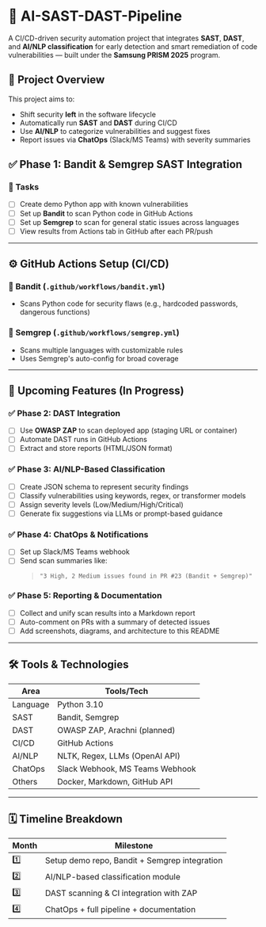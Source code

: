 # 🔐 AI-SAST-DAST-Pipeline

A CI/CD-driven security automation project that integrates **SAST**, **DAST**, and **AI/NLP classification** for early detection and smart remediation of code vulnerabilities — built under the **Samsung PRISM 2025** program.



## 🚀 Project Overview

This project aims to:
- Shift security **left** in the software lifecycle
- Automatically run **SAST** and **DAST** during CI/CD
- Use **AI/NLP** to categorize vulnerabilities and suggest fixes
- Report issues via **ChatOps** (Slack/MS Teams) with severity summaries


## ✅ Phase 1: Bandit & Semgrep SAST Integration

### 📌 Tasks

- [ ] Create demo Python app with known vulnerabilities
- [ ] Set up **Bandit** to scan Python code in GitHub Actions
- [ ] Set up **Semgrep** to scan for general static issues across languages
- [ ] View results from Actions tab in GitHub after each PR/push

---

## ⚙️ GitHub Actions Setup (CI/CD)

### 🔹 Bandit (`.github/workflows/bandit.yml`)
- Scans Python code for security flaws (e.g., hardcoded passwords, dangerous functions)

### 🔹 Semgrep (`.github/workflows/semgrep.yml`)
- Scans multiple languages with customizable rules
- Uses Semgrep's auto-config for broad coverage

---

## 🔮 Upcoming Features (In Progress)

### ✅ Phase 2: DAST Integration
- [ ] Use **OWASP ZAP** to scan deployed app (staging URL or container)
- [ ] Automate DAST runs in GitHub Actions
- [ ] Extract and store reports (HTML/JSON format)

### ✅ Phase 3: AI/NLP-Based Classification
- [ ] Create JSON schema to represent security findings
- [ ] Classify vulnerabilities using keywords, regex, or transformer models
- [ ] Assign severity levels (Low/Medium/High/Critical)
- [ ] Generate fix suggestions via LLMs or prompt-based guidance

### ✅ Phase 4: ChatOps & Notifications
- [ ] Set up Slack/MS Teams webhook
- [ ] Send scan summaries like:
  > `"3 High, 2 Medium issues found in PR #23 (Bandit + Semgrep)"`

### ✅ Phase 5: Reporting & Documentation
- [ ] Collect and unify scan results into a Markdown report
- [ ] Auto-comment on PRs with a summary of detected issues
- [ ] Add screenshots, diagrams, and architecture to this README

---

## 🛠 Tools & Technologies

| Area        | Tools/Tech                         |
|-------------|------------------------------------|
| Language    | Python 3.10                        |
| SAST        | Bandit, Semgrep                    |
| DAST        | OWASP ZAP, Arachni (planned)       |
| CI/CD       | GitHub Actions                     |
| AI/NLP      | NLTK, Regex, LLMs (OpenAI API)     |
| ChatOps     | Slack Webhook, MS Teams Webhook    |
| Others      | Docker, Markdown, GitHub API       |

---

## 🗓️ Timeline Breakdown

| Month | Milestone                                         |
|-------|--------------------------------------------------|
| 1️⃣    | Setup demo repo, Bandit + Semgrep integration   |
| 2️⃣    | AI/NLP-based classification module              |
| 3️⃣    | DAST scanning & CI integration with ZAP         |
| 4️⃣    | ChatOps + full pipeline + documentation         |

